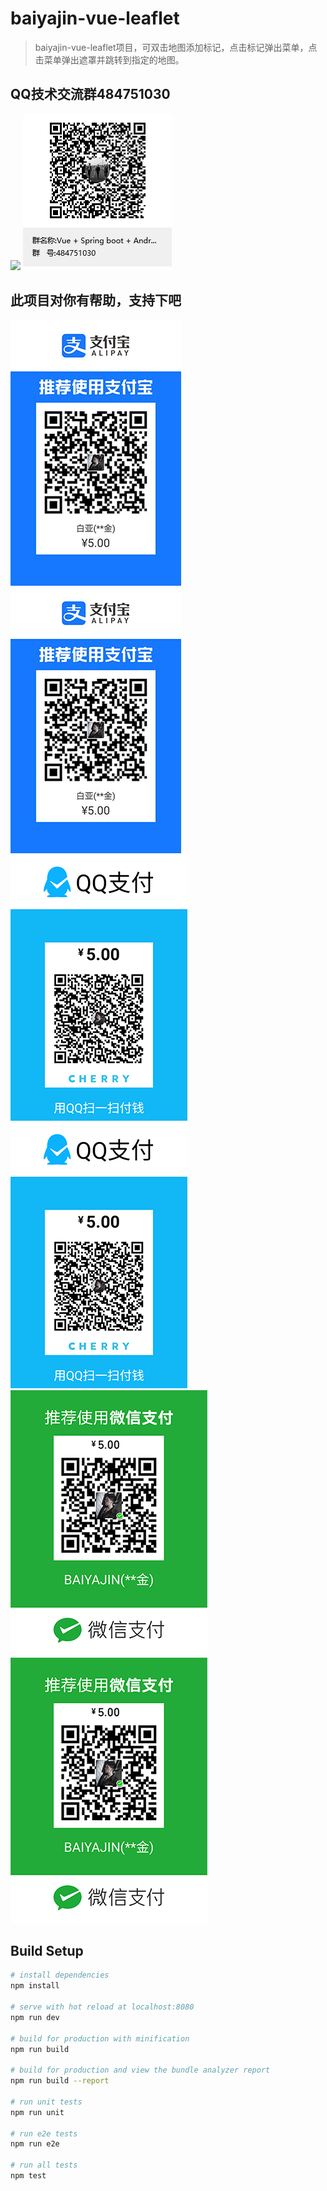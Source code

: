 # baiyajin-vue-leaflet
> baiyajin-vue-leaflet项目，可双击地图添加标记，点击标记弹出菜单，点击菜单弹出遮罩并跳转到指定的地图。
## QQ技术交流群484751030
<img src="/baiyajin/baiyajin-vue-leaflet/static/baiyajin.png" width="100"></img>
![QQ技术交流群484751030](./static/baiyajin.png)
## 此项目对你有帮助，支持下吧
![支付宝](https://github.com/baiyajin/baiyajin-vue-leaflet/blob/master/static/zfb.jpg)
![支付宝](./static/zfb.jpg)
![QQ](https://github.com/baiyajin/baiyajin-vue-leaflet/blob/master/static/qq.png)
![QQ](./static/qq.png)
![微信](https://github.com/baiyajin/baiyajin-vue-leaflet/blob/master/static/wx.png)
![微信](./static/wx.png)
## Build Setup
``` bash
# install dependencies
npm install

# serve with hot reload at localhost:8080
npm run dev

# build for production with minification
npm run build

# build for production and view the bundle analyzer report
npm run build --report

# run unit tests
npm run unit

# run e2e tests
npm run e2e

# run all tests
npm test
```

